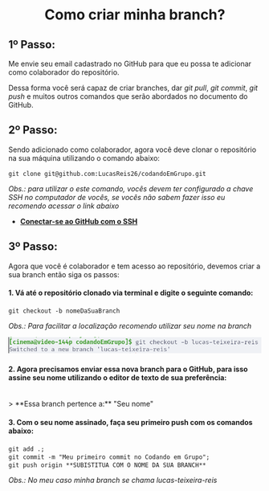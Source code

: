<h1 align="center">Como criar minha branch?</h1>

## 1º Passo:

Me envie seu email cadastrado no GitHub para que eu possa te adicionar como colaborador do repositório. 

Dessa forma você será capaz de criar branches, dar _git pull_, _git commit_, _git push_ e muitos outros comandos que serão abordados no documento do GitHub.

## 2º Passo:

Sendo adicionado como colaborador, agora você deve clonar o repositório na sua máquina utilizando o comando abaixo:

```
git clone git@github.com:LucasReis26/codandoEmGrupo.git
```

_Obs.: para utilizar o este comando, vocês devem ter configurado a chave SSH no computador de vocês, se vocês não sabem fazer isso eu recomendo acessar o link abaixo_

- [**Conectar-se ao GitHub com o SSH**](https://docs.github.com/en/authentication/connecting-to-github-with-ssh)

## 3º Passo:

Agora que você é colaborador e tem acesso ao repositório, devemos criar a sua branch então siga os passos:

#### 1. Vá até o repositório clonado via terminal e digite o seguinte comando:   


```
git checkout -b nomeDaSuaBranch
```

_Obs.: Para facilitar a localização recomendo utilizar seu nome na branch_

<img src="./assets/images/createdBranchExample.png" width="700">

<br>

#### 2. Agora precisamos enviar essa nova branch para o GitHub, para isso assine seu nome utilizando o editor de texto de sua preferência:

<br>
> **Essa branch pertence a:** "Seu nome"
<br>

#### 3. Com o seu nome assinado, faça seu primeiro push com os comandos abaixo:

```
git add .;
git commit -m "Meu primeiro commit no Codando em Grupo";
git push origin **SUBISTITUA COM O NOME DA SUA BRANCH**
```
_Obs.: No meu caso minha branch se chama lucas-teixeira-reis_


